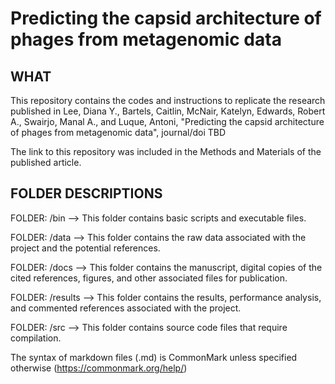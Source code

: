 # Predicting the capsid architecture of phages from metagenomic data

## WHAT
This repository contains the codes and instructions to replicate the research published in Lee, Diana Y., Bartels, Caitlin, McNair, Katelyn, Edwards, Robert A., Swairjo, Manal A., and Luque, Antoni, "Predicting the capsid architecture of phages from metagenomic data", journal/doi TBD

The link to this repository was included in the Methods and Materials of the published article.

## FOLDER DESCRIPTIONS
FOLDER: /bin
--> This folder contains basic scripts and executable files.

FOLDER: /data
--> This folder contains the raw data associated with the project and the potential references.

FOLDER: /docs
--> This folder contains the manuscript, digital copies of the cited references, figures, and other associated files for publication.

FOLDER: /results
--> This folder contains the results, performance analysis, and commented references associated with the project.

FOLDER: /src
--> This folder contains source code files that require compilation.

The syntax of markdown files (.md) is CommonMark unless specified otherwise (https://commonmark.org/help/)

